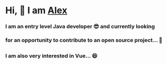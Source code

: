 # Hi, 👋 I am [Alex](https://www.linkedin.com/in/alexsablin)

### I am an entry level Java developer :sunglasses: and currently looking
### for an opportunity to contribute to an open source project... :pray:
##
##
### I am also very interested in Vue... 😄


<!--
**AlexS968/AlexS968** is a ✨ _special_ ✨ repository because its `README.md` (this file) appears on your GitHub profile.

Here are some ideas to get you started:

- 🔭 I’m currently working on ...
- 🌱 I’m currently learning ...
- 👯 I’m looking to collaborate on ...
- 🤔 I’m looking for help with ...
- 💬 Ask me about ...
- 📫 How to reach me: ...
- 😄 Pronouns: ...
- ⚡ Fun fact: ...
-->

